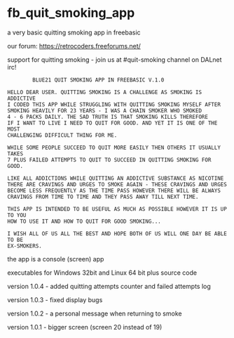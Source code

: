 # fb_quit_smoking_app
a very basic quitting smoking app in freebasic

our forum: https://retrocoders.freeforums.net/

support for quitting smoking - join us at #quit-smoking channel on DALnet irc!

```
		BLUE21 QUIT SMOKING APP IN FREEBASIC V.1.0

HELLO DEAR USER. QUITTING SMOKING IS A CHALLENGE AS SMOKING IS ADDICTIVE
I CODED THIS APP WHILE STRUGGLING WITH QUITTING SMOKING MYSELF AFTER 
SMOKING HEAVILY FOR 23 YEARS - I WAS A CHAIN SMOKER WHO SMOKED
4 - 6 PACKS DAILY. THE SAD TRUTH IS THAT SMOKING KILLS THEREFORE
IF I WANT TO LIVE I NEED TO QUIT FOR GOOD. AND YET IT IS ONE OF THE MOST 
CHALLENGING DIFFICULT THING FOR ME.

WHILE SOME PEOPLE SUCCEED TO QUIT MORE EASILY THEN OTHERS IT USUALLY TAKES
7 PLUS FAILED ATTEMPTS TO QUIT TO SUCCEED IN QUITTING SMOKING FOR GOOD.

LIKE ALL ADDICTIONS WHILE QUITTING AN ADDICTIVE SUBSTANCE AS NICOTINE
THERE ARE CRAVINGS AND URGES TO SMOKE AGAIN - THESE CRAVINGS AND URGES
BECOME LESS FREQUENTLY AS THE TIME PASS HOWEVER THERE WILL BE ALWAYS
CRAVINGS FROM TIME TO TIME AND THEY PASS AWAY TILL NEXT TIME.

THIS APP IS INTENDED TO BE USEFUL AS MUCH AS POSSIBLE HOWEVER IT IS UP TO YOU
HOW TO USE IT AND HOW TO QUIT FOR GOOD SMOKING...

I WISH ALL OF US ALL THE BEST AND HOPE BOTH OF US WILL ONE DAY BE ABLE TO BE
EX-SMOKERS.
```
the app is a console (screen) app

executables for Windows 32bit and Linux 64 bit plus source code

version 1.0.4 - added quitting attempts counter and failed attempts log

version 1.0.3 - fixed display bugs

version 1.0.2 - a personal message when returning to smoke

version 1.0.1 - bigger screen (screen 20 instead of 19)

